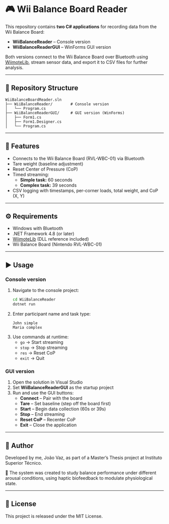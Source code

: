# 🎮 Wii Balance Board Reader

This repository contains **two C# applications** for recording data from the Wii Balance Board:

- **WiiBalanceReader** – Console version  
- **WiiBalanceReaderGUI** – WinForms GUI version  

Both versions connect to the Wii Balance Board over Bluetooth using [WiimoteLib](https://github.com/BrianPeek/WiimoteLib), stream sensor data, and export it to CSV files for further analysis.

---

## 📂 Repository Structure

```
WiiBalanceBoardReader.sln
├── WiiBalanceReader/        # Console version
│   └── Program.cs
├── WiiBalanceReaderGUI/     # GUI version (WinForms)
│   ├── Form1.cs
│   ├── Form1.Designer.cs
│   └── Program.cs
```

---

## 🚀 Features

- Connects to the Wii Balance Board (RVL-WBC-01) via Bluetooth  
- Tare weight (baseline adjustment)  
- Reset Center of Pressure (CoP)  
- Timed streaming:  
  - **Simple task:** 60 seconds  
  - **Complex task:** 39 seconds  
- CSV logging with timestamps, per-corner loads, total weight, and CoP (X, Y)  

---

## ⚙️ Requirements

- Windows with Bluetooth  
- .NET Framework 4.8 (or later)  
- [WiimoteLib](https://github.com/BrianPeek/WiimoteLib) (DLL reference included)  
- Wii Balance Board (Nintendo RVL-WBC-01)

---

## ▶️ Usage

### Console version
1. Navigate to the console project:
   ```bash
   cd WiiBalanceReader
   dotnet run
   ```
2. Enter participant name and task type:
   ```
   John simple
   Maria complex
   ```
3. Use commands at runtime:
   - `go` → Start streaming  
   - `stop` → Stop streaming  
   - `res` → Reset CoP  
   - `exit` → Quit  

### GUI version
1. Open the solution in Visual Studio  
2. Set **WiiBalanceReaderGUI** as the startup project  
3. Run and use the GUI buttons:  
   - **Connect** – Pair with the board  
   - **Tare** – Set baseline (step off the board first)  
   - **Start** – Begin data collection (60s or 39s)  
   - **Stop** – End streaming  
   - **Reset CoP** – Recenter CoP  
   - **Exit** – Close the application  

---

## 👤 Author

Developed by me, João Vaz, as part of a Master’s Thesis project at Instituto Superior Técnico.

📖 The system was created to study balance performance under different arousal conditions, using haptic biofeedback to modulate physiological state.


---

## 📑 License
This project is released under the MIT License.
